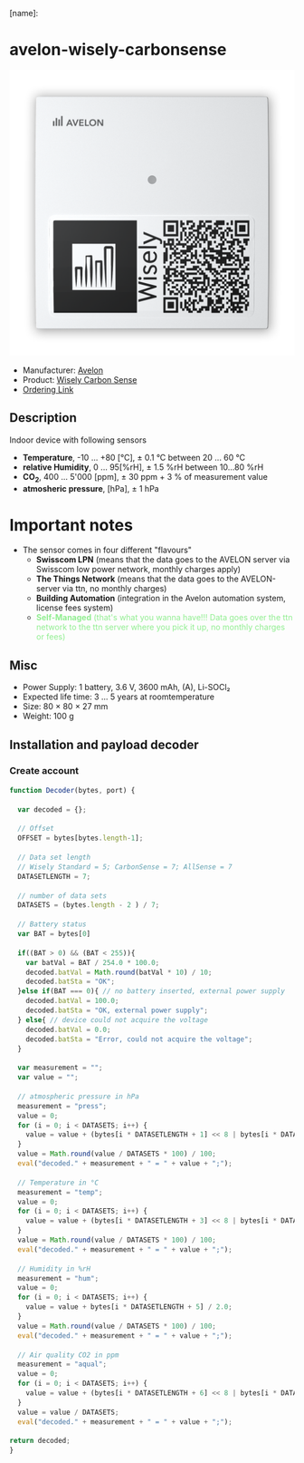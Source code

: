 [name]: 

# avelon-wisely-carbonsense
![Product Image](https://github.com/hslu-ige-laes/lora-devices-ttn/raw/master/img/avelon-wisely-carbonsense_01.png)
- Manufacturer: [Avelon](https://avelon.com/en/wisely/)
- Product: [Wisely Carbon Sense ](https://avelon.com/en/wisely/)
- [Ordering Link](https://avelon.com/en/buy-wisesly/)


## Description
Indoor device with following sensors
- <b>Temperature</b>, -10 ... +80 [°C], ± 0.1 °C between 20 ... 60 °C
- <b>relative Humidity</b>, 0 ... 95[%rH], ± 1.5 %rH between 10...80 %rH
- <b>CO<sub>2</sub></b>, 400 ... 5'000 [ppm], ± 30 ppm + 3 % of measurement value
- <b>atmosheric pressure</b>, [hPa], ± 1 hPa

# Important notes
- The sensor comes in four different "flavours"
  - <b>Swisscom LPN</b> (means that the data goes to the AVELON server via Swisscom low power network, monthly charges apply)
  - <b>The Things Network</b> (means that the data goes to the AVELON-server via ttn, no monthly charges)
  - <b>Building Automation</b> (integration in the Avelon automation system, license fees system)
  - <span style="color:lightgreen"><b>Self-Managed</b> (that's what you wanna have!!! Data goes over the ttn network to the ttn server where you pick it up, no monthly charges or fees)</span>

## Misc
- Power Supply: 1 battery, 3.6 V, 3600 mAh, (A), Li-SOCl₂
- Expected life time: 3 ... 5 years at roomtemperature
- Size: 80 × 80 × 27 mm
- Weight: 100 g

## Installation and payload decoder
### Create account


```javascript
function Decoder(bytes, port) {

  var decoded = {};

  // Offset
  OFFSET = bytes[bytes.length-1];
  
  // Data set length
  // Wisely Standard = 5; CarbonSense = 7; AllSense = 7
  DATASETLENGTH = 7;
  
  // number of data sets
  DATASETS = (bytes.length - 2 ) / 7;

  // Battery status
  var BAT = bytes[0]
  
  if((BAT > 0) && (BAT < 255)){
    var batVal = BAT / 254.0 * 100.0;
    decoded.batVal = Math.round(batVal * 10) / 10;
    decoded.batSta = "OK";
  }else if(BAT === 0){ // no battery inserted, external power supply
    decoded.batVal = 100.0;
    decoded.batSta = "OK, external power supply";
  } else{ // device could not acquire the voltage
    decoded.batVal = 0.0;
    decoded.batSta = "Error, could not acquire the voltage";
  }
  
  var measurement = "";
  var value = "";
  
  // atmospheric pressure in hPa
  measurement = "press";
  value = 0;
  for (i = 0; i < DATASETS; i++) {
    value = value + (bytes[i * DATASETLENGTH + 1] << 8 | bytes[i * DATASETLENGTH + 2]) / 10.0;
  }
  value = Math.round(value / DATASETS * 100) / 100;
  eval("decoded." + measurement + " = " + value + ";");
  
  // Temperature in °C
  measurement = "temp";
  value = 0;
  for (i = 0; i < DATASETS; i++) {
    value = value + (bytes[i * DATASETLENGTH + 3] << 8 | bytes[i * DATASETLENGTH + 4]) / 10.0;
  }
  value = Math.round(value / DATASETS * 100) / 100;
  eval("decoded." + measurement + " = " + value + ";");

  // Humidity in %rH
  measurement = "hum";
  value = 0;
  for (i = 0; i < DATASETS; i++) {
    value = value + bytes[i * DATASETLENGTH + 5] / 2.0;
  }
  value = Math.round(value / DATASETS * 100) / 100;
  eval("decoded." + measurement + " = " + value + ";");
    
  // Air quality CO2 in ppm
  measurement = "aqual";
  value = 0;
  for (i = 0; i < DATASETS; i++) {
    value = value + (bytes[i * DATASETLENGTH + 6] << 8 | bytes[i * DATASETLENGTH + 7]);
  }
  value = value / DATASETS;
  eval("decoded." + measurement + " = " + value + ";");

return decoded;
}
```
